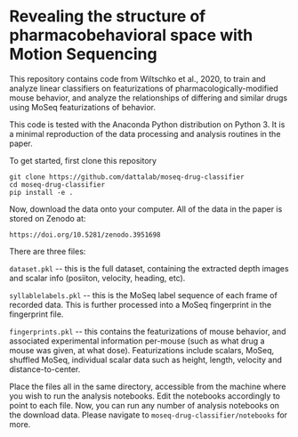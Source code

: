 # Revealing the structure of pharmacobehavioral space with Motion Sequencing

This repository contains code from Wiltschko et al., 2020, to train and analyze linear classifiers on featurizations of pharmacologically-modified mouse behavior, and analyze the relationships of differing and similar drugs using MoSeq featurizations of behavior.

This code is tested with the Anaconda Python distribution on Python 3. It is a minimal reproduction of the data processing and analysis routines in the paper.

To get started, first clone this repository

```shell
git clone https://github.com/dattalab/moseq-drug-classifier
cd moseq-drug-classifier
pip install -e .
```

Now, download the data onto your computer. All of the data in the paper is stored on Zenodo at:

```
https://doi.org/10.5281/zenodo.3951698
```

There are three files:

`dataset.pkl` -- this is the full dataset, containing the extracted depth images and scalar info (posiiton, velocity, heading, etc).

`syllablelabels.pkl` -- this is the MoSeq label sequence of each frame of recorded data. This is further processed into a MoSeq fingerprint in the fingerprint file.

`fingerprints.pkl` -- this contains the featurizations of mouse behavior, and associated experimental information per-mouse (such as what drug a mouse was given, at what dose). Featurizations include scalars, MoSeq, shuffled MoSeq, individual scalar data such as height, length, velocity and distance-to-center.

Place the files all in the same directory, accessible from the machine where you wish to run the analysis notebooks. Edit the notebooks accordingly to point to each file. Now, you can run any number of analysis notebooks on the download data. Please navigate to `moseq-drug-classifier/notebooks` for more.
